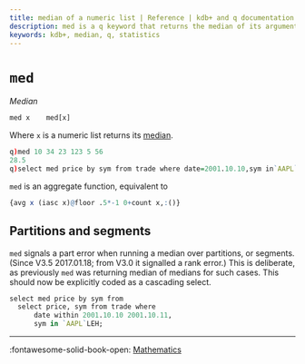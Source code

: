```yaml
---
title: median of a numeric list | Reference | kdb+ and q documentation
description: med is a q keyword that returns the median of its argument.
keywords: kdb+, median, q, statistics
---
```

# `med` 




_Median_

```txt
med x    med[x]
```

Where `x` is a numeric list returns its [median](https://en.wikipedia.org/wiki/Median "Wikipedia").

```q
q)med 10 34 23 123 5 56
28.5
q)select med price by sym from trade where date=2001.10.10,sym in`AAPL`LEH
```

`med` is an aggregate function, equivalent to 

```q
{avg x (iasc x)@floor .5*-1 0+count x,:()}
```


## Partitions and segments

`med` signals a part error when running a median over partitions, or segments. 
(Since V3.5 2017.01.18; from V3.0 it signalled a rank error.)
This is deliberate, as previously `med` was returning median of medians for such cases. This should now be explicitly coded as a cascading select.

```q
select med price by sym from 
  select price, sym from trade where 
      date within 2001.10.10 2001.10.11, 
      sym in `AAPL`LEH;
```


----
:fontawesome-solid-book-open:
[Mathematics](../basics/math.md)
